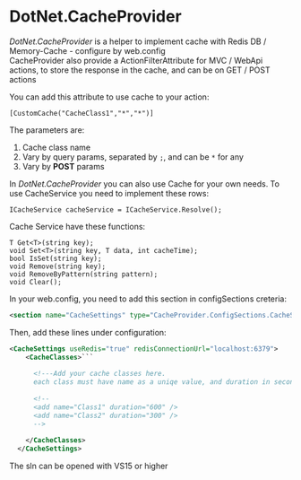 # DotNet.CacheProvider
*DotNet.CacheProvider* is a helper to implement cache with Redis DB / Memory-Cache - configure by web.config<br/>
CacheProvider also provide a ActionFilterAttribute for MVC / WebApi actions, to store the response in the cache, and can be on GET / POST actions<br/>

You can add this attribute to use cache to your action:
```
[CustomCache("CacheClass1","*","*")]
```
The parameters are:<br/>
1. Cache class name<br/>
2. Vary by query params, separated by ```;```, and can be ```*``` for any<br/>
3. Vary by **POST** params<br/>

In *DotNet.CacheProvider* you can also use Cache for your own needs.
To use CacheService you need to implement these rows:
```
ICacheService cacheService = ICacheService.Resolve();
```
Cache Service have these functions:
```
T Get<T>(string key);
void Set<T>(string key, T data, int cacheTime);
bool IsSet(string key);
void Remove(string key);
void RemoveByPattern(string pattern);
void Clear();
```

In your web.config, you need to add this section in configSections creteria:<br/>
```xml
<section name="CacheSettings" type="CacheProvider.ConfigSections.CacheSettings" />
```

Then, add these lines under configuration:<br/>
```xml
<CacheSettings useRedis="true" redisConnectionUrl="localhost:6379">
    <CacheClasses>```
      
      <!---Add your cache classes here. 
      each class must have name as a uniqe value, and duration in seconds.-->
      
      <!--
      <add name="Class1" duration="600" />
      <add name="Class2" duration="300" />
      -->
      
    </CacheClasses>
  </CacheSettings>
  ```
  The sln can be opened with VS15 or higher

